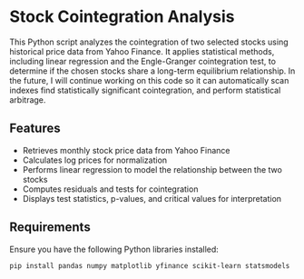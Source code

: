 # Stock Cointegration Analysis  

This Python script analyzes the cointegration of two selected stocks using historical price data from Yahoo Finance. It applies statistical methods, including linear regression and the Engle-Granger cointegration test, to determine if the chosen stocks share a long-term equilibrium relationship. In the future, I will continue working on this code so it can automatically scan indexes find statistically significant cointegration, and perform statistical arbitrage.

## Features  
- Retrieves monthly stock price data from Yahoo Finance  
- Calculates log prices for normalization  
- Performs linear regression to model the relationship between the two stocks  
- Computes residuals and tests for cointegration  
- Displays test statistics, p-values, and critical values for interpretation  

## Requirements  
Ensure you have the following Python libraries installed:  
```bash
pip install pandas numpy matplotlib yfinance scikit-learn statsmodels
